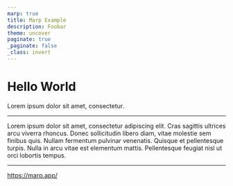 ```yaml
---
marp: true
title: Marp Example
description: Foobar
theme: uncover
paginate: true
_paginate: false
_class: invert
---
```


# Hello World

Lorem ipsum dolor sit amet, consectetur.

---

Lorem ipsum dolor sit amet, consectetur adipiscing elit. Cras sagittis ultrices arcu viverra rhoncus. Donec sollicitudin libero diam, vitae molestie sem finibus quis. Nullam fermentum pulvinar venenatis. Quisque et pellentesque turpis. Nulla in arcu vitae est elementum mattis. Pellentesque feugiat nisl ut orci lobortis tempus.

---

https://marp.app/
